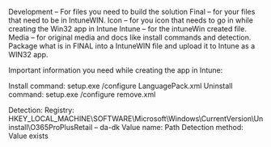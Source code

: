 Development – For files you need to build the solution
Final – for your files that need to be in IntuneWIN.
Icon – for you icon that needs to go in while creating the Win32 app in Intune
Intune – for the intuneWin created file.
Media – for original media and docs like install commands and detection.
Package what is in FINAL into a IntuneWIN file and upload it to Intune as a WIN32 app.


Important information you need while creating the app in Intune:

Install command: setup.exe /configure LanguagePack.xml
Uninstall command: setup.exe /configure remove.xml

Detection:
Registry: HKEY_LOCAL_MACHINE\SOFTWARE\Microsoft\Windows\CurrentVersion\Uninstall\O365ProPlusRetail – da-dk
Value name: Path
Detection method: Value exists
